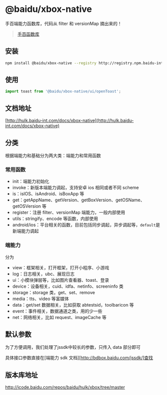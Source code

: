 # @baidu/xbox-native

手百端能力函数库，代码从 filter 和 versionMap 摘出来的！

> [手百函数库](http://hulk.baidu-int.com/docs/xbox)

## 安装

```bash
npm install @baidu/xbox-native --registry http://registry.npm.baidu-int.com
```

## 使用

```js
import toast from '@baidu/xbox-native/ui/openToast';
```

## 文档地址

[http://hulk.baidu-int.com/docs/xbox-native](http://hulk.baidu-int.com/docs/xbox-native)

## 分类

根据端能力和基础分为两大类：端能力和常用函数

### 常用函数

-   init：端能力初始化
-   invoke：新版本端能力调起，支持安卓 ios 相同或者不同 scheme
-   is：isIOS、isAndroid、isBoxApp 等
-   get：getAppName、getVersion、getBoxVersion、getOSName、getOSVersion 等
-   register：注册 filter、versionMap 端能力，一般内部使用
-   utils：stringify、encode 等函数，内部使用
-   android/ios：平台相关的函数，目前包括同步调起，异步调起等，`default`是新端能力调起

### 端能力

分为

-   view：框架相关，打开框架，打开小程序、小游戏
-   log：日志相关，ubc、展现日志
-   ui：小模块弹层等，比如图片查看器、toast、登录
-   device：设备相关，cuid、idfa、netinfo、screeninfo 类
-   storage：storage 类，get、set、remove
-   media：tts、video 等富媒体
-   data：get/set 数据相关，比如获取 abtestsid，toolbaricon 等
-   event：事件相关，数据通道之类，用的少一些
-   net：网络相关，比如 request、imageCache 等

## 默认参数

为了方便调用，我们处理了jssdk中较长的参数，只传入 data 部分即可

具体接口参数直接在[端能力 sdk 文档][http://bdbox.baidu.com/jssdk/]查找

## 版本库地址

http://icode.baidu.com/repos/baidu/hulk/xbox/tree/master
